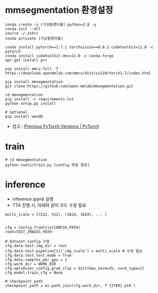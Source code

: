 # mmsegmentation 환경설정

```
conda create -n [가상환경이름] python=3.8 -y
conda init --all
source ./.zshrc
conda activate [가상환경이름]
```
```
conda install pytorch==1.7.1 torchvision==0.8.2 cudatoolkit=11.0 -c pytorch
conda install cudatoolkit-dev=11.0 -c conda-forge
apt-get install g++

pip install mmcv-full -f https://download.openmmlab.com/mmcv/dist/cu110/torch1.7/index.html

pip install mmsegmentation 
git clone https://github.com/open-mmlab/mmsegmentation.git 

cd mmsegmentation
pip install -r requirements.txt
python setup.py install 
```
```
# optional
pip install wandb
```
- 참고 : [Previous PyTorch Versions | PyTorch](https://pytorch.org/get-started/previous-versions/)    



# train

```
# cd mmsegmentation 
python tools/train.py [config 파일 경로]
```

# inference
- inference.ipynb 실행
- TTA 진행 시, 아래와 같이 코드 수정 필요
```
multi_scale = [(512, 512), (1024, 1024), ... ]


cfg = Config.fromfile(CONFIG_PATH)
root=TEST_IMAGES_PATH

# dataset config 수정
cfg.data.test.img_dir = root
cfg.data.test.pipeline[1]['img_scale'] = multi_scale # 수정 필요 
cfg.data.test.test_mode = True
cfg.data.samples_per_gpu = 1
cfg.work_dir = WORK_DIR
cfg.optimizer_config.grad_clip = dict(max_norm=35, norm_type=2)
cfg.model.train_cfg = None

# checkpoint path
checkpoint_path = os.path.join(cfg.work_dir, f'{ITER}.pth')
```

